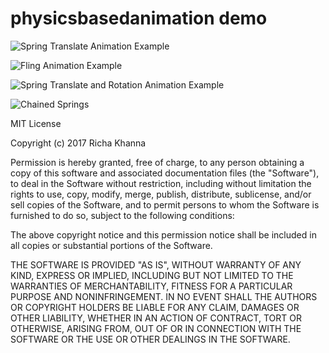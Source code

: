 # physicsbasedanimation demo

![Spring Translate Animation Example](https://media.giphy.com/media/SkqXuXDCkV344/giphy.gif)

![Fling Animation Example](https://media.giphy.com/media/sHtLzSue1gVAk/giphy.gif)

![Spring Translate and Rotation Animation Example](https://media.giphy.com/media/ltdgxftnjezo4/giphy.gif)

![Chained Springs](https://media.giphy.com/media/10lBVTN4VJOoVO/giphy.gif)





MIT License

Copyright (c) 2017 Richa Khanna

Permission is hereby granted, free of charge, to any person obtaining a copy
of this software and associated documentation files (the "Software"), to deal
in the Software without restriction, including without limitation the rights
to use, copy, modify, merge, publish, distribute, sublicense, and/or sell
copies of the Software, and to permit persons to whom the Software is
furnished to do so, subject to the following conditions:

The above copyright notice and this permission notice shall be included in all
copies or substantial portions of the Software.

THE SOFTWARE IS PROVIDED "AS IS", WITHOUT WARRANTY OF ANY KIND, EXPRESS OR
IMPLIED, INCLUDING BUT NOT LIMITED TO THE WARRANTIES OF MERCHANTABILITY,
FITNESS FOR A PARTICULAR PURPOSE AND NONINFRINGEMENT. IN NO EVENT SHALL THE
AUTHORS OR COPYRIGHT HOLDERS BE LIABLE FOR ANY CLAIM, DAMAGES OR OTHER
LIABILITY, WHETHER IN AN ACTION OF CONTRACT, TORT OR OTHERWISE, ARISING FROM,
OUT OF OR IN CONNECTION WITH THE SOFTWARE OR THE USE OR OTHER DEALINGS IN THE
SOFTWARE.

